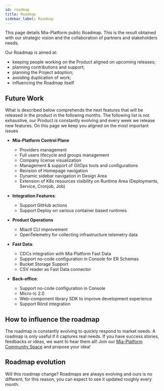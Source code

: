 ```yaml
---
id: roadmap
title: Roadmap
sidebar_label: Roadmap
---
```


This page details Mia-Platform public Roadmap. This is the result obtained with our strategic vision and the collaboration of partners and stakeholders needs.

Our Roadmap is aimed at:

* keeping people working on the Product aligned on upcoming releases;
* planning contributions and support;
* planning the Project adoption;
* avoiding duplication of work;
* influencing the Roadmap itself.

## Future Work 

What is described below comprehends the next features that will be released in the product in the following months.
The following list is not exhaustive, our Product is constantly evolving and every week we release new features.
On this page we keep you aligned on the most important issues

* **Mia-Platform Control Plane**
    * Providers management
    * Full users lifecycle and groups management
    * Company license visualization
    * Management & support of GitOps tools and configurations
    * Revision of Homepage navigation
    * Dynamic sidebar navigation in Design Area 
    * Extension of K8s resources visibility on Runtime Area (Deployments, Service, Cronjob, Job)

* **Integration Features**:
    * Support GitHub actions
    * Support Deploy on various container based runtimes

* **Product Operations**
    * Miactl CLI improvement
    * OpenTelemetry for collecting infrastructure telemetry data

* **Fast Data**:
    * CDCs integration with Mia Platform Fast Data
    * Support no-code configuration in Console for ER Schemas
    * Bucket Storage Support
    * CSV reader as Fast Data connector

* **Back-office**:
    * Support no-code configuration in Console
    * Micro-lc 2.0
    * Web-component library SDK to improve development experience
    * Support Rönd integration

## How to influence the roadmap

The roadmap is constantly evolving to quickly respond to market needs.
A roadmap is only useful if it captures real needs. If you have success stories, feedbacks or ideas, we want to hear them all! 
Join our [Mia-Platform Community Space](https://github.com/mia-platform/community/discussions) and propose your idea! 

## Roadmap evolution

Will this roadmap change?
Roadmaps are always evolving and ours is no different; for this reason, you can expect to see it updated roughly every month.
